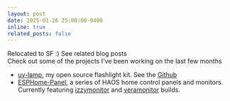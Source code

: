 ```yaml
---
layout: post
date: 2025-01-26 25:00:00-0400
inline: true
related_posts: false
---
```

<div>
Relocated to SF :)
See related blog posts
</div>
<div>
Check out some of the projects I've been working on the last few months
<ul>
<li><a href="https://eigenlucy.github.io/projects/openflashlight/">uv-lamp</a>, my open source flashlight kit. See the <a href="https://github.com/eigenlucy/uv-lamp">Github</a></li>
<li><a href="https://github.com/eigenlucy/ESPHome-Panel/tree/izzymonitor">ESPHome-Panel</a>, a series of HAOS home control panels and monitors. Currently featuring <a href="https://eigenlucy.github.io/projects/izzymonitor/">izzymonitor</a> and <a href="https://eigenlucy.github.io/projects/veramonitor/">veramonitor</a> builds.</li>
</ul>
</div>
